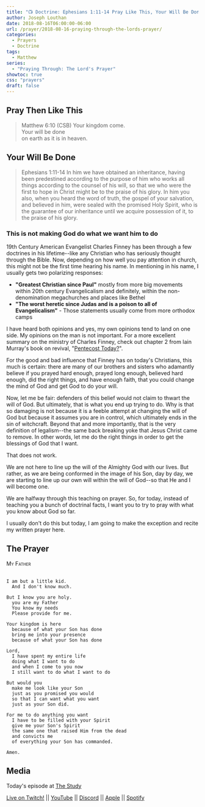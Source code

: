 ```yaml
---
title: "📺 Doctrine: Ephesians 1:11-14 Pray Like This, Your Will Be Done"
author: Joseph Louthan
date: 2018-08-16T06:00:00-06:00
url: /prayer/2018-08-16-praying-through-the-lords-prayer/
categories:
  - Prayers
  - Doctrine
tags:
  - Matthew
series:
  - "Praying Through: The Lord's Prayer"
showtoc: true
css: "prayers"
draft: false
---
```


## Pray Then Like This

>Matthew 6:10 (CSB) Your kingdom come.  
>Your will be done  
>on earth as it is in heaven.

## Your Will Be Done

>Ephesians 1:11-14 In him we have obtained an inheritance, having been predestined according to the purpose of him who works all things according to the counsel of his will, so that we who were the first to hope in Christ might be to the praise of his glory. In him you also, when you heard the word of truth, the gospel of your salvation, and believed in him, were sealed with the promised Holy Spirit, who is the guarantee of our inheritance until we acquire possession of it, to the praise of his glory.

### This is not making God do what we want him to do

19th Century American Evangelist Charles Finney has been through a few doctrines in his lifetime--like any Christian who has seriously thought through the Bible. Now, depending on how well you pay attention in church, this might not be the first time hearing his name. In mentioning in his name, I usually gets two polarizing responses:

- **"Greatest Christian since Paul"** mostly from more big movements within 20th century Evangelicalism and definitely, within the non-denomination megachurches and places like Bethel
- **"The worst heretic since Judas and is a poison to all of Evangelicalism"** - Those statements usually come from more orthodox camps

I have heard both opinions and yes, my own opinions tend to land on one side. My opinions on the man is not important. For a more excellent summary on the ministry of Charles Finney, check out chapter 2 from Iain Murray's book on revival, "[Pentecost Today?](https://amzn.to/3ywEDLc)".

For the good and bad influence that Finney has on today's Christians, this much is certain: there are many of our brothers and sisters who adamantly believe if you prayed hard enough, prayed long enough, believed hard enough, did the right things, and have enough faith, that you could change the mind of God and get God to do your will. 

Now, let me be fair: defenders of this belief would not claim to thwart the will of God. But ultimately, that is what you end up trying to do. Why is that so damaging is not because it is a feeble attempt at changing the will of God but because it assumes you are in control, which ultimately ends in the sin of witchcraft. Beyond that and more importantly, that is the very definition of legalism--the same back breaking yoke that Jesus Christ came to remove. In other words, let me do the right things in order to get the blessings of God that I want.

That does not work.

We are not here to line up the will of the Almighty God with our lives. But rather, as we are being conformed in the image of his Son, day by day, we are starting to line up our own will within the will of God--so that He and I will become one.

We are halfway through this teaching on prayer. So, for today, instead of teaching you a bunch of doctrinal facts, I want you to try to pray with what you know about God so far.

I usually don't do this but today, I am going to make the exception and recite my written prayer here.

## The Prayer

<div style="font-variant: small-caps;">
My Father
</div>
&nbsp;

```text
I am but a little kid.
  And I don't know much.

But I know you are holy.
  you are my Father
  You know my needs
  Please provide for me.

Your kingdom is here
  because of what your Son has done
  bring me into your presence
  because of what your Son has done

Lord,
  I have spent my entire life
  doing what I want to do
  and when I come to you now
  I still want to do what I want to do

But would you
  make me look like your Son
  just as you promised you would
  so that I can want what you want
  just as your Son did.

For me to do anything you want
  I have to be filled with your Spirit
  give me your Son's Spirit
  the same one that raised Him from the dead
  and convicts me
  of everything your Son has commanded.

Amen.
```

## Media

Today's episode at [The Study](http://study.theologic.us/podcast/doctrine-ephesians-111-14-pray-like-this-your-will-be-done/)

[Live on Twitch!](http://twitch.theologic.us) || [YouTube](http://youtube.theologic.us) || [Discord](http://discord.theologic.us) || [Apple](https://podcasts.apple.com/us/podcast/the-study/id1557102127) || [Spotify](https://open.spotify.com/show/0Xs5qsNvWePyRqcmtOTPkR)
